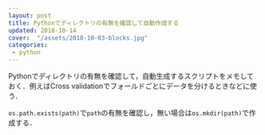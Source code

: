 ```yaml
---
layout: post
title: Pythonでディレクトリの有無を確認して自動作成する
updated: 2018-10-14
cover:  "/assets/2018-10-03-blocks.jpg"
categories:
 - python
---
```


Pythonでディレクトリの有無を確認して，自動生成するスクリプトをメモしておく．例えばCross validationでフォールドごとにデータを分けるときなどに使う．

<script src="https://gist.github.com/haltaro/0af917fa66c2f07a7375829b43e66bee.js"></script>

`os.path.exists(path)`で`path`の有無を確認し，無い場合は`os.mkdir(path)`で作成する．
